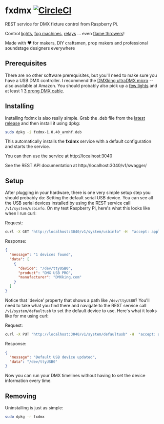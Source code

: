 # fxdmx [![CircleCI](https://circleci.com/gh/danesparza/fxdmx.svg?style=shield)](https://circleci.com/gh/danesparza/fxdmx)
REST service for DMX fixture control from Raspberry Pi.  

Control [lights](https://www.rollingstone.com/product-recommendations/lifestyle/best-stage-lights-928544/), [fog machines](https://www.amazon.com/dmx-fog-machine/s?k=dmx+fog+machine), [relays](https://www.amazon.com/ADJ-Products-Lighting-Dimmer-DP-415R/dp/B07C7Y4MT9/ref=sr_1_10?dchild=1&keywords=dmx+relay&qid=1626704824&sr=8-10) ... even [flame throwers](https://www.youtube.com/watch?v=jbIG1ijw9Qw)! 

 Made with ❤️ for makers, DIY craftsmen, prop makers and professional soundstage designers everywhere
 
 ## Prerequisites
There are no other software prerequisites, but you'll need to make sure you have a USB DMX controller.  I recommend the [DMXking ultraDMX micro](https://dmxking.com/usbdmx/ultradmxmicro) -- also available at Amazon.  You should probably also pick up a [few lights](https://www.amazon.com/gp/product/B07DPGPRZ3/ref=ppx_yo_dt_b_search_asin_title?ie=UTF8&psc=1) and at least 1 [3 prong DMX cable](https://www.amazon.com/gp/product/B0885HHY5Q/ref=ppx_yo_dt_b_search_asin_title?ie=UTF8&psc=1).  
## Installing
Installing fxdmx is also really simple.  Grab the .deb file from the [latest release](https://github.com/danesparza/fxdmx/releases/latest) and then install it using dpkg:


```bash
sudo dpkg -i fxdmx-1.0.40_armhf.deb 
````

This automatically installs the **fxdmx** service with a default configuration and starts the service. 

You can then use the service at http://localhost:3040

See the REST API documentation at http://localhost:3040/v1/swagger/

## Setup
After plugging in your hardware, there is one very simple setup step you should probably do:  Setting the default serial USB device.  You can see all the USB serial devices installed by using the REST service call `/v1/system/usbinfo`.  On my test Raspberry Pi, here's what this looks like when I run curl:

Request:
```bash
curl -X GET "http://localhost:3040/v1/system/usbinfo" -H  "accept: application/json"
```
Response:
```json
{
  "message": "1 devices found",
  "data": [
    {
      "device": "/dev/ttyUSB0",
      "product": "DMX USB PRO",
      "manufacturer": "DMXking.com"
    }
  ]
}
```
Notice that 'device' property that shows a path like `/dev/ttyUSB0`?  You'll need to take what you find there and navigate to the REST service call `/v1/system/defaultusb` to set the default device to use.  Here's what it looks like for me using curl:

Request:
```bash
curl -X PUT "http://localhost:3040/v1/system/defaultusb" -H  "accept: application/json" -H  "Content-Type: application/json" -d "{  \"devicepath\": \"/dev/ttyUSB0\"}"
```
Response:
```json
{
  "message": "Default USB device updated",
  "data": "/dev/ttyUSB0"
}
```
Now you can run your DMX timelines without having to set the device information every time.

## Removing 
Uninstalling is just as simple:

```bash
sudo dpkg -r fxdmx
```
